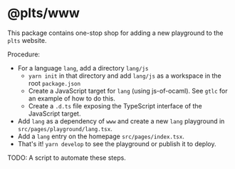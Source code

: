 # @plts/www

This package contains one-stop shop for adding a new playground to the `plts`
website.

Procedure:

- For a language `lang`, add a directory `lang/js`
    - `yarn init` in that directory and add `lang/js` as a workspace in the root
        `package.json`
    - Create a JavaScript target for `lang` (using js-of-ocaml). See `gtlc` for
        an example of how to do this.
    - Create a `.d.ts` file exposing the TypeScript interface of the JavaScript
        target.
- Add `lang` as a dependency of `www` and create a new `lang` playground in
    `src/pages/playground/lang.tsx`.
- Add a `lang` entry on the homepage `src/pages/index.tsx`.
- That's it! `yarn develop` to see the playground or publish it to deploy.

TODO: A script to automate these steps.
